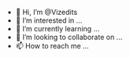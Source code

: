 - 👋 Hi, I’m @Vizedits
- 👀 I’m interested in ...
- 🌱 I’m currently learning ...
- 💞️ I’m looking to collaborate on ...
- 📫 How to reach me ...

<!---
Vizedits/Vizedits is a ✨ special ✨ repository because its `README.md` (this file) appears on your GitHub profile.
You can click the Preview link to take a look at your changes.
--->
